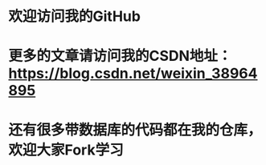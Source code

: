 # 欢迎访问我的GitHub
# 更多的文章请访问我的CSDN地址：https://blog.csdn.net/weixin_38964895
# 还有很多带数据库的代码都在我的仓库，欢迎大家Fork学习

